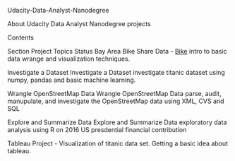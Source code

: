 Udacity-Data-Analyst-Nanodegree

About
Udacity Data Analyst Nanodegree projects

Contents

Section	Project	Topics	Status
Bay Area Bike Share Data	-   [Bike](https://github.com/vivek162/DataAnalystUdacity/tree/master/BikeShareAnalysis) 
intro to basic data wrange and visualization techniques.

Investigate a Dataset	Investigate a Dataset	investigate titanic dataset using numpy, 
pandas and basic machine learning.

Wrangle OpenStreetMap Data	Wrangle OpenStreetMap Data	parse, audit, manupulate, and
investigate the OpenStreetMap data using XML, CVS and SQL	

Explore and Summarize Data	Explore and Summarize Data	exploratory data analysis using 
R on 2016 US presdential financial contribution	

Tableau Project - Visualization of titanic data set. Getting a basic idea about tableau.


